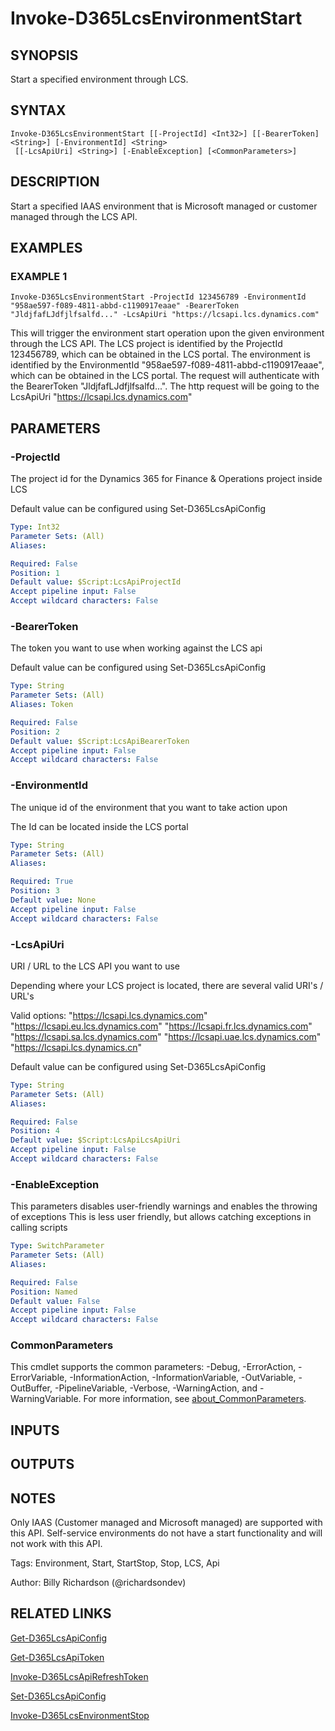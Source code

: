 ﻿---
external help file: d365fo.tools-help.xml
Module Name: d365fo.tools
online version:
schema: 2.0.0
---

# Invoke-D365LcsEnvironmentStart

## SYNOPSIS
Start a specified environment through LCS.

## SYNTAX

```
Invoke-D365LcsEnvironmentStart [[-ProjectId] <Int32>] [[-BearerToken] <String>] [-EnvironmentId] <String>
 [[-LcsApiUri] <String>] [-EnableException] [<CommonParameters>]
```

## DESCRIPTION
Start a specified IAAS environment that is Microsoft managed or customer managed through the LCS API.

## EXAMPLES

### EXAMPLE 1
```
Invoke-D365LcsEnvironmentStart -ProjectId 123456789 -EnvironmentId "958ae597-f089-4811-abbd-c1190917eaae" -BearerToken "JldjfafLJdfjlfsalfd..." -LcsApiUri "https://lcsapi.lcs.dynamics.com"
```

This will trigger the environment start operation upon the given environment through the LCS API.
The LCS project is identified by the ProjectId 123456789, which can be obtained in the LCS portal.
The environment is identified by the EnvironmentId "958ae597-f089-4811-abbd-c1190917eaae", which can be obtained in the LCS portal.
The request will authenticate with the BearerToken "JldjfafLJdfjlfsalfd...".
The http request will be going to the LcsApiUri "https://lcsapi.lcs.dynamics.com"

## PARAMETERS

### -ProjectId
The project id for the Dynamics 365 for Finance & Operations project inside LCS

Default value can be configured using Set-D365LcsApiConfig

```yaml
Type: Int32
Parameter Sets: (All)
Aliases:

Required: False
Position: 1
Default value: $Script:LcsApiProjectId
Accept pipeline input: False
Accept wildcard characters: False
```

### -BearerToken
The token you want to use when working against the LCS api

Default value can be configured using Set-D365LcsApiConfig

```yaml
Type: String
Parameter Sets: (All)
Aliases: Token

Required: False
Position: 2
Default value: $Script:LcsApiBearerToken
Accept pipeline input: False
Accept wildcard characters: False
```

### -EnvironmentId
The unique id of the environment that you want to take action upon

The Id can be located inside the LCS portal

```yaml
Type: String
Parameter Sets: (All)
Aliases:

Required: True
Position: 3
Default value: None
Accept pipeline input: False
Accept wildcard characters: False
```

### -LcsApiUri
URI / URL to the LCS API you want to use

Depending where your LCS project is located, there are several valid URI's / URL's

Valid options:
"https://lcsapi.lcs.dynamics.com"
"https://lcsapi.eu.lcs.dynamics.com"
"https://lcsapi.fr.lcs.dynamics.com"
"https://lcsapi.sa.lcs.dynamics.com"
"https://lcsapi.uae.lcs.dynamics.com"
"https://lcsapi.lcs.dynamics.cn"

Default value can be configured using Set-D365LcsApiConfig

```yaml
Type: String
Parameter Sets: (All)
Aliases:

Required: False
Position: 4
Default value: $Script:LcsApiLcsApiUri
Accept pipeline input: False
Accept wildcard characters: False
```

### -EnableException
This parameters disables user-friendly warnings and enables the throwing of exceptions
This is less user friendly, but allows catching exceptions in calling scripts

```yaml
Type: SwitchParameter
Parameter Sets: (All)
Aliases:

Required: False
Position: Named
Default value: False
Accept pipeline input: False
Accept wildcard characters: False
```

### CommonParameters
This cmdlet supports the common parameters: -Debug, -ErrorAction, -ErrorVariable, -InformationAction, -InformationVariable, -OutVariable, -OutBuffer, -PipelineVariable, -Verbose, -WarningAction, and -WarningVariable. For more information, see [about_CommonParameters](http://go.microsoft.com/fwlink/?LinkID=113216).

## INPUTS

## OUTPUTS

## NOTES
Only IAAS (Customer managed and Microsoft managed) are supported with this API.
Self-service environments do not have a start functionality and will not work with this API.

Tags: Environment, Start, StartStop, Stop, LCS, Api

Author: Billy Richardson (@richardsondev)

## RELATED LINKS

[Get-D365LcsApiConfig]()

[Get-D365LcsApiToken]()

[Invoke-D365LcsApiRefreshToken]()

[Set-D365LcsApiConfig]()

[Invoke-D365LcsEnvironmentStop]()

